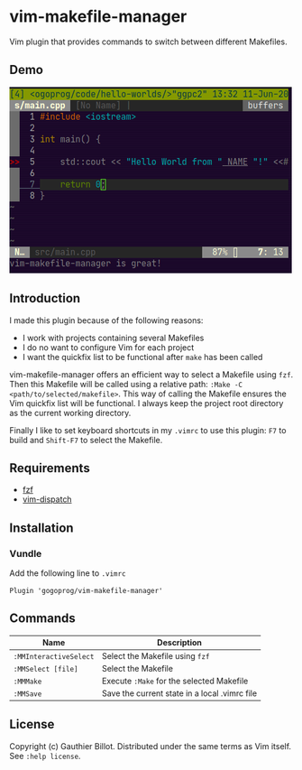 # vim-makefile-manager

Vim plugin that provides commands to switch between different Makefiles.

## Demo

![Image](https://github.com/gogoprog/vim-makefile-manager/raw/master/demo.gif)

## Introduction

I made this plugin because of the following reasons:
- I work with projects containing several Makefiles
- I do no want to configure Vim for each project
- I want the quickfix list to be functional after `make` has been called

vim-makefile-manager offers an efficient way to select a Makefile using `fzf`. Then this Makefile will be called using a relative path: `:Make -C <path/to/selected/makefile>`.  This way of calling the Makefile ensures the Vim quickfix list will be functional. I always keep the project root directory as the current working directory.

Finally I like to set keyboard shortcuts in my `.vimrc` to use this plugin: `F7` to build and `Shift-F7` to select the Makefile.

## Requirements

  * [fzf](https://github.com/junegunn/fzf)
  * [vim-dispatch](https://github.com/tpope/vim-dispatch)

## Installation

### Vundle

Add the following line to ```.vimrc```

    Plugin 'gogoprog/vim-makefile-manager'

## Commands

| Name                  | Description                             |
|-----------------------|-----------------------------------------|
| `:MMInteractiveSelect` | Select the Makefile using `fzf`         |
| `:MMSelect [file]` | Select the Makefile         |
| `:MMMake`   | Execute `:Make` for the selected Makefile |
| `:MMSave`   | Save the current state in a local .vimrc file |

## License

Copyright (c) Gauthier Billot.  Distributed under the same terms as Vim itself.
See `:help license`.
